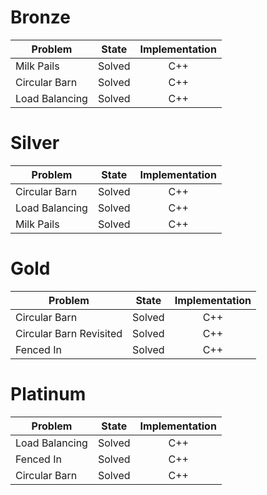 # Bronze
| Problem        | State           | Implementation  |
| -------------  |:---------------:| :--------------:|
| Milk Pails | Solved          | C++            |
| Circular Barn         | Solved          | C++            |
| Load Balancing   | Solved          | C++            |
# Silver
| Problem        | State           | Implementation  |
| ------------- |:---------------:| :--------------:|
| Circular Barn | Solved          | C++            |
| Load Balancing | Solved          | C++            |
| Milk Pails | Solved          | C++            |
# Gold
| Problem        | State           | Implementation  |
| ------------- |:---------------:| :--------------:|
| Circular Barn | Solved          | C++            |
| Circular Barn Revisited | Solved          | C++            |
| Fenced In | Solved          | C++            |
# Platinum
| Problem        | State           | Implementation  |
| ------------- |:---------------:| :--------------:|
| Load Balancing | Solved          | C++            |
| Fenced In | Solved          | C++            |
| Circular Barn | Solved          | C++            |
